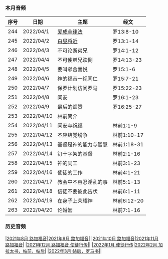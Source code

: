 
### 本月音频

|序号|日期|主题|经文|
|---|----|---|---|
|244|2022/04/1|[爱成全律法](https://carmelbible.sgp1.digitaloceanspaces.com/202204/244.mp3)|罗13:8-10|
|245|2022/04/2|[白昼将近](https://carmelbible.sgp1.digitaloceanspaces.com/202204/245.mp3)|罗13:1-14|
|246|2022/04/3|不可论断弟兄|罗14:1-12|
|247|2022/04/4|不可使弟兄跌倒|罗14:13-23|
|248|2022/04/5|要叫邻舍喜悦|罗15:1-6|
|249|2022/04/6|神的福音一视同仁|罗15:7-21|
|250|2022/04/7|保罗计划访问罗马|罗15:22-23|
|251|2022/04/8|问安|罗16:1-23|
|252|2022/04/9|最后的颂赞|罗16:25-27|
|253|2022/04/10|林前简介||
|254|2022/04/11|问安与祝福|林前1:1-9|
|255|2022/04/12|不应结党纷争|林前1:10-17|
|256|2022/04/13|基督是神的能力与智慧|林前1:18-31|
|257|2022/04/14|钉十字架的基督|林前2:1-16|
|258|2022/04/15|神的同工|林前3:1-23|
|259|2022/04/16|使徒的工作|林前4:1-21|
|260|2022/04/17|教会中不容忍淫乱的事|林前5:1-13|
|261|2022/04/18|信徒不要彼此告状|林前6:1-11|
|262|2022/04/19|在身子上荣耀神|林前6:12-20|
|263|2022/04/20|论婚姻|林前7:1-16|



### 历史音频

|[2021年8月 路加福音](202108)|[2021年9月 路加福音](202109)|
|[2021年10月 路加福音](202110)|[2021年11月 路加福音](202111)|
|[2021年12月 路加福音 使徒行传](202112)||
|[2022年1月 使徒行传](202201)|[2022年2月 加拉太书，帖前，帖后](202202)|
|[2022年3月 帖后，罗马书](202203)||
